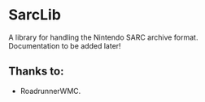 # SarcLib
A library for handling the Nintendo SARC archive format.  
Documentation to be added later!  
  
## Thanks to:
 * RoadrunnerWMC.